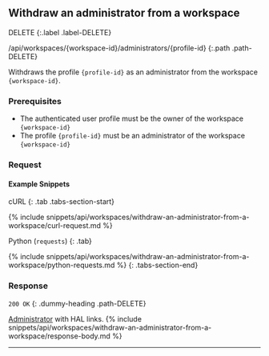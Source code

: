 ## Withdraw an administrator from a workspace

DELETE
{:.label .label-DELETE}

/api/workspaces/{workspace-id}/administrators/{profile-id}
{:.path .path-DELETE}

Withdraws the profile `{profile-id}` as an administrator from the workspace `{workspace-id}`.

### Prerequisites
- The authenticated user profile must be the owner of the workspace `{workspace-id}`
- The profile `{profile-id}` must be an administrator of the workspace `{workspace-id}`

### Request
#### Example Snippets
cURL
{: .tab .tabs-section-start}

{% include snippets/api/workspaces/withdraw-an-administrator-from-a-workspace/curl-request.md %}

Python (`requests`)
{: .tab}

{% include snippets/api/workspaces/withdraw-an-administrator-from-a-workspace/python-requests.md %}
{: .tabs-section-end}

### Response
`200 OK`
{: .dummy-heading .path-DELETE}

[Administrator](#administrator) with HAL links.
{% include snippets/api/workspaces/withdraw-an-administrator-from-a-workspace/response-body.md %}

---
